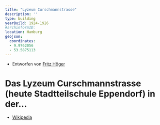 ```yaml
---
title: "Lyzeum Curschmannstrasse"
description: ''
type: building
yearBuild: 1924-1926
#archinformID:
location: Hamburg
geojson:
  coordinates:
  - 9.9762056
  - 53.5875113
---
```


* Entworfen von [Fritz Höger](/tags/Fritz-Höger)


# Das Lyzeum Curschmannstrasse (heute Stadtteilschule Eppendorf) in der...
* [Wikipedia](https://de.wikipedia.org/wiki/Stadtteilschule_Eppendorf)
